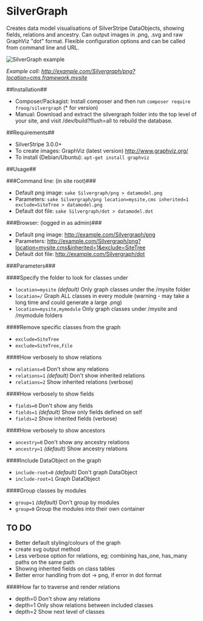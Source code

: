 SilverGraph
===========

Creates data model visualisations of SilverStripe DataObjects, showing fields, relations and ancestry.
Can output images in .png, .svg and raw GraphViz "dot" format.
Flexible configuration options and can be called from command line and URL.

![SilverGraph example](https://raw.github.com/froog/SilverGraph/master/doc/SilverGraph_example__location=cms,framework,mysite.png)

_Example call: http://example.com/Silvergraph/png?location=cms,framework,mysite_

##Installation##
* Composer/Packagist: Install composer and then run `composer require froog/silvergraph` (* for version)
* Manual: Download and extract the silvergraph folder into the top level of your site, and visit /dev/build?flush=all to rebuild the database.

##Requirements##
 * SilverStripe 3.0.0+
 * To create images: GraphViz (latest version) http://www.graphviz.org/ 
  * To install (Debian/Ubuntu): `apt-get install graphviz`  

##Usage##

###Command line: (in site root)###

* Default png image:   `sake Silvergraph/png > datamodel.png` 
* Parameters:   `sake Silvergraph/png location=mysite,cms inherited=1 exclude=SiteTree > datamodel.png` 
* Default dot file:    `sake Silvergraph/dot > datamodel.dot`

###Browser: (logged in as admin)###

* Default png image:   http://example.com/Silvergraph/png
* Parameters:   http://example.com/Silvergraph/png?location=mysite,cms&inherited=1&exclude=SiteTree
* Default dot file: http://example.com/Silvergraph/dot

###Parameters###

####Specify the folder to look for classes under
* `location=mysite` _(default)_   Only graph classes under the /mysite folder
* `location=/`                  Graph ALL classes in every module (warning - may take a long time and could generate a large .png)
* `location=mysite,mymodule`    Only graph classes under /mysite and /mymodule folders

####Remove specific classes from the graph
* `exclude=SiteTree`
* `exclude=SiteTree,File`

####How verbosely to show relations
* `relations=0` Don't show any relations
* `relations=1` _(default)_ Don't show inherited relations
* `relations=2`			Show inherited relations (verbose)

####How verbosely to show fields
* `fields=0` Don't show any fields
* `fields=1` _(default)_ Show only fields defined on self
* `fields=2`			Show inherited fields (verbose)

####How verbosely to show ancestors
* `ancestry=0` Don't show any ancestry relations
* `ancestry=1` _(default)_ Show ancestry relations

####Include DataObject on the graph
* `include-root=0` _(default)_   Don't graph DataObject
* `include-root=1`              Graph DataObject

####Group classes by modules
* `group=1` _(default)_  Don't group by modules
* `group=0`            Group the modules into their own container

## TO DO

* Better default styling/colours of the graph
* create svg output method
* Less verbose option for relations, eg; combining has_one, has_many paths on the same path
* Showing inherited fields on class tables
* Better error handling from dot -> png, if error in dot format

####How far to traverse and render relations
* depth=0  Don't show any relations
* depth=1  Only show relations between included classes
* depth=2  Show next level of classes

